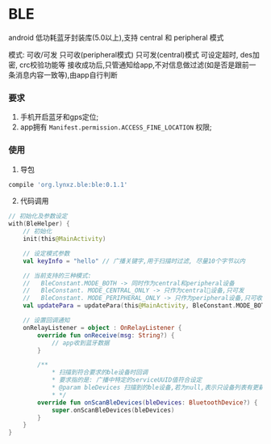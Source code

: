 # BLE
android 低功耗蓝牙封装库(5.0以上),支持 central 和 peripheral 模式

模式: 可收/可发   只可收(peripheral模式) 只可发(central)模式
可设定超时, des加密, crc校验功能等
接收成功后,只管通知给app,不对信息做过滤(如是否是跟前一条消息内容一致等),由app自行判断

### 要求
1. 手机开启蓝牙和gps定位;
2. app拥有 `Manifest.permission.ACCESS_FINE_LOCATION` 权限;

### 使用
1. 导包
```gradle
compile 'org.lynxz.ble:ble:0.1.1'
```

2. 代码调用
```kotlin
// 初始化及参数设定
with(BleHelper) {
    // 初始化
    init(this@MainActivity)

    // 设定模式参数
    val keyInfo = "hello" // 广播关键字,用于扫描时过滤, 尽量10个字节以内

    // 当前支持的三种模式: 
    //   BleConstant.MODE_BOTH -> 同时作为central和peripheral设备
    //   BleConstant. MODE_CENTRAL_ONLY -> 只作为central设备,只可发
    //   BleConstant. MODE_PERIPHERAL_ONLY -> 只作为peripheral设备,只可收
    val updatePara = updatePara(this@MainActivity, BleConstant.MODE_BOTH, keyInfo, null)

    // 设置回调通知
    onRelayListener = object : OnRelayListener {
        override fun onReceive(msg: String?) {
            // app收到蓝牙数据
        }

        /**
            * 扫描到符合要求的ble设备时回调
            * 要求指的是: 广播中特定的serviceUUID值符合设定
            * @param bleDevices 扫描到的ble设备,若为null,表示只设备列表有更新(如删除了某设备,通知刷新列表显示)
            * */
        override fun onScanBleDevices(bleDevices: BluetoothDevice?) {
            super.onScanBleDevices(bleDevices)
        }
    }
}
```